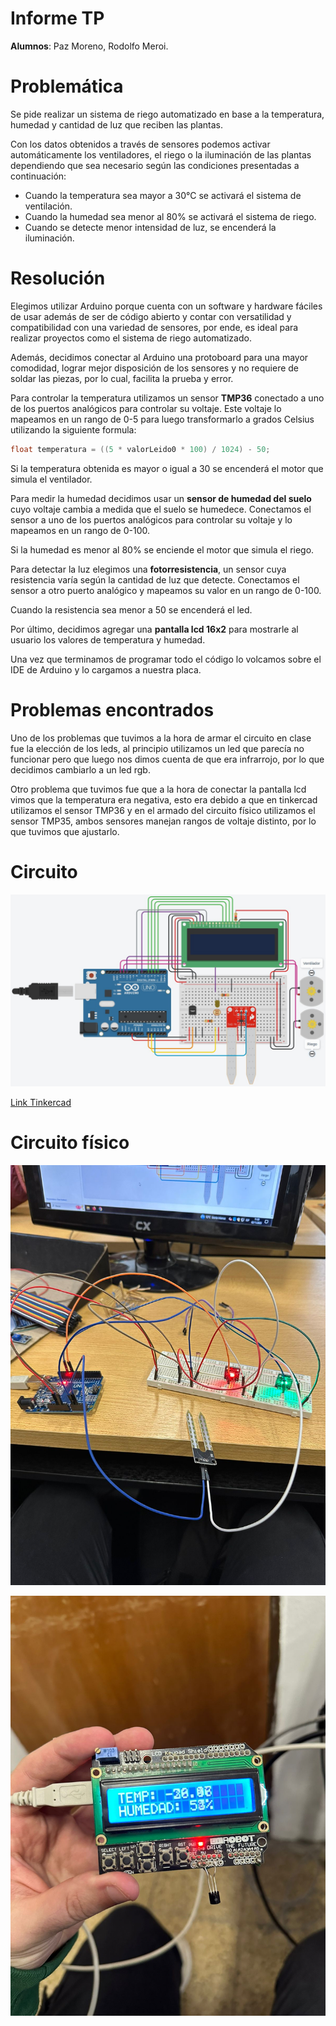 # Informe TP

**Alumnos**: Paz Moreno, Rodolfo Meroi.

# Problemática

Se pide realizar un sistema de riego automatizado en base a la temperatura, humedad y cantidad de luz que reciben las plantas.

Con los datos obtenidos a través de sensores podemos activar automáticamente los ventiladores, el riego o la iluminación de las plantas dependiendo que sea necesario según las condiciones presentadas a continuación:

- Cuando la temperatura sea mayor a 30°C se activará el sistema de ventilación.
- Cuando la humedad sea menor al 80% se activará el sistema de riego.
- Cuando se detecte menor intensidad de luz, se encenderá la iluminación.

# Resolución

Elegimos utilizar Arduino porque cuenta con un software y hardware fáciles de usar además de ser de código abierto y contar con versatilidad y compatibilidad con una variedad de sensores, por ende, es ideal para realizar proyectos como el sistema de riego automatizado.

Además, decidimos conectar al Arduino una protoboard para una mayor comodidad, lograr mejor disposición de los sensores y no requiere de soldar las piezas, por lo cual, facilita la prueba y error.

Para controlar la temperatura utilizamos un sensor **TMP36** conectado a uno de los puertos analógicos para controlar su voltaje. Este voltaje lo mapeamos en un rango de 0-5 para luego transformarlo a grados Celsius utilizando la siguiente formula:

```cpp
float temperatura = ((5 * valorLeido0 * 100) / 1024) - 50;
```

Si la temperatura obtenida es mayor o igual a 30 se encenderá el motor que simula el ventilador.

Para medir la humedad decidimos usar un **sensor de humedad del suelo** cuyo voltaje cambia a medida que el suelo se humedece. Conectamos el sensor a uno de los puertos analógicos para controlar su voltaje y lo mapeamos en un rango de 0-100.

Si la humedad es menor al 80% se enciende el motor que simula el riego.

Para detectar la luz elegimos una **fotorresistencia**, un sensor cuya resistencia varía según la cantidad de luz que detecte. Conectamos el sensor a otro puerto analógico y mapeamos su valor en un rango de 0-100.

Cuando la resistencia sea menor a 50 se encenderá el led.

Por último, decidimos agregar una **pantalla lcd 16x2** para mostrarle al usuario los valores de temperatura y humedad.

Una vez que terminamos de programar todo el código lo volcamos sobre el IDE de Arduino y lo cargamos a nuestra placa.
# Problemas encontrados

Uno de los problemas que tuvimos a la hora de armar el circuito en clase fue la elección de los leds, al principio utilizamos un led que parecía no funcionar pero que luego nos dimos cuenta de que era infrarrojo, por lo que decidimos cambiarlo a un led rgb.

Otro problema que tuvimos fue que a la hora de conectar la pantalla lcd vimos que la temperatura era negativa, esto era debido a que en tinkercad utilizamos el sensor TMP36 y en el armado del circuito físico utilizamos el sensor TMP35, ambos sensores manejan rangos de voltaje distinto, por lo que tuvimos que ajustarlo.
# Circuito

![circuit](images/circuit.jpeg)

[Link Tinkercad](https://www.tinkercad.com/things/fY608tmlRse?sharecode=k268-rhFlE1D8nv-Bt2XuAGcgQ_irOZCZmJAFGdMfyQ)
# Circuito físico

![circuit2](images/circuit_2.jpeg)

![lcd](images/lcd_display.jpeg)
